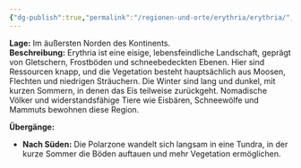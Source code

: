```yaml
---
{"dg-publish":true,"permalink":"/regionen-und-orte/erythria/erythria/","tags":["Region"],"created":"2024-12-27T12:42:03.501+01:00","updated":"2025-01-16T11:32:31.334+01:00"}
---
```


**Lage:** Im äußersten Norden des Kontinents.  
**Beschreibung:** Erythria ist eine eisige, lebensfeindliche Landschaft, geprägt von Gletschern, Frostböden und schneebedeckten Ebenen. Hier sind Ressourcen knapp, und die Vegetation besteht hauptsächlich aus Moosen, Flechten und niedrigen Sträuchern. Die Winter sind lang und dunkel, mit kurzen Sommern, in denen das Eis teilweise zurückgeht. Nomadische Völker und widerstandsfähige Tiere wie Eisbären, Schneewölfe und Mammuts bewohnen diese Region.

**Übergänge:**

- **Nach Süden:** Die Polarzone wandelt sich langsam in eine Tundra, in der kurze Sommer die Böden auftauen und mehr Vegetation ermöglichen.